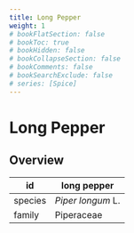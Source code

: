 ```yaml
---
title: Long Pepper
weight: 1
# bookFlatSection: false
# bookToc: true
# bookHidden: false
# bookCollapseSection: false
# bookComments: false
# bookSearchExclude: false
# series: [Spice]
---
```


# Long Pepper
## Overview

|   id  |   long pepper   |
|-------|-----------------|
|species|*Piper longum* L.|
| family|    Piperaceae   |